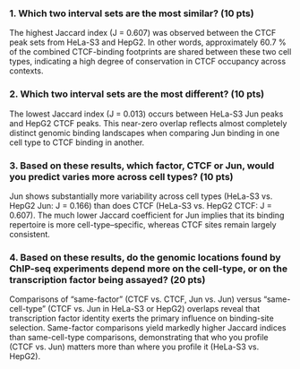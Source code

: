 ### 1. Which two interval sets are the most similar? (10 pts)

The highest Jaccard index (J = 0.607) was observed between the CTCF peak sets from HeLa-S3 and HepG2. In other words, approximately 60.7 % of the combined CTCF-binding footprints are shared between these two cell types, indicating a high degree of conservation in CTCF occupancy across contexts.

### 2. Which two interval sets are the most different? (10 pts)

The lowest Jaccard index (J = 0.013) occurs between HeLa-S3 Jun peaks and HepG2 CTCF peaks. This near-zero overlap reflects almost completely distinct genomic binding landscapes when comparing Jun binding in one cell type to CTCF binding in another.

### 3. Based on these results, which factor, CTCF or Jun, would you predict varies more across cell types? (10 pts)

Jun shows substantially more variability across cell types (HeLa-S3 vs. HepG2 Jun: J = 0.166) than does CTCF (HeLa-S3 vs. HepG2 CTCF: J = 0.607). The much lower Jaccard coefficient for Jun implies that its binding repertoire is more cell-type–specific, whereas CTCF sites remain largely consistent.


### 4. Based on these results, do the genomic locations found by ChIP-seq experiments depend more on the cell-type, or on the transcription factor being assayed? (20 pts)

Comparisons of “same-factor” (CTCF vs. CTCF, Jun vs. Jun) versus “same-cell-type” (CTCF vs. Jun in HeLa-S3 or HepG2) overlaps reveal that transcription factor identity exerts the primary influence on binding-site selection. Same-factor comparisons yield markedly higher Jaccard indices than same-cell-type comparisons, demonstrating that who you profile (CTCF vs. Jun) matters more than where you profile it (HeLa-S3 vs. HepG2).